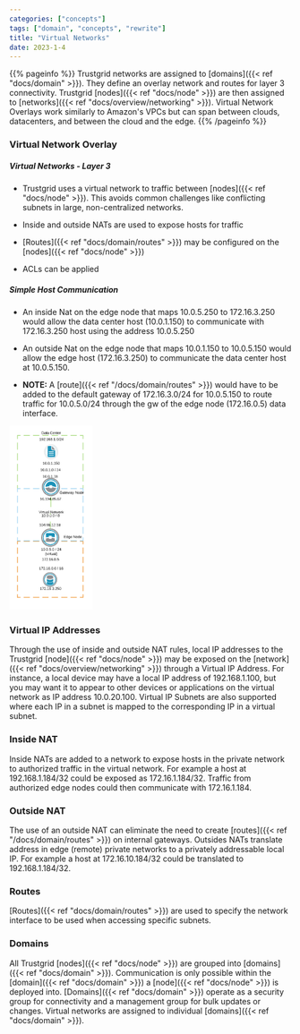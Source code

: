 ```yaml
---
categories: ["concepts"]
tags: ["domain", "concepts", "rewrite"]
title: "Virtual Networks"
date: 2023-1-4
---
```


{{% pageinfo %}}
Trustgrid networks are assigned to [domains]({{< ref "docs/domain" >}}). They define an overlay network and routes for layer 3 connectivity. Trustgrid [nodes]({{< ref "docs/node" >}}) are then assigned to [networks]({{< ref "docs/overview/networking" >}}). Virtual Network Overlays work similarly to Amazon's VPCs but can span between clouds, datacenters, and between the cloud and the edge.
{{% /pageinfo %}}

### Virtual Network Overlay

##### Virtual Networks - Layer 3

- Trustgrid uses a virtual network to traffic between [nodes]({{< ref "docs/node" >}}). This avoids common
  challenges like conflicting subnets in large, non-centralized networks.

- Inside and outside NATs are used to expose hosts for traffic

- [Routes]({{< ref "docs/domain/routes" >}}) may be configured on the [nodes]({{< ref "docs/node" >}})

- ACLs can be applied

##### Simple Host Communication

- An inside Nat on the edge node that maps 10.0.5.250 to 172.16.3.250 would allow the data center host (10.0.1.150) to communicate with 172.16.3.250 host using the address 10.0.5.250

- An outside Nat on the edge node that maps 10.0.1.150 to 10.0.5.150 would allow the edge host (172.16.3.250) to communicate the data center host at 10.0.5.150.

- **NOTE:** A [route]({{< ref "/docs/domain/routes" >}}) would have to be added to the default gateway of 172.16.3.0/24 for 10.0.5.150 to route traffic for 10.0.5.0/24 through the gw of the edge node (172.16.0.5) data interface.

![img](virtual-networks-yay.png)

### Virtual IP Addresses

Through the use of inside and outside NAT rules, local IP addresses to the Trustgrid [node]({{< ref "docs/node" >}}) may be exposed on the [network]({{< ref "docs/overview/networking" >}}) through a Virtual IP Address. For instance, a local device may have a local IP address of 192.168.1.100, but you may want it to appear to other devices or applications on the virtual network as IP address 10.0.20.100. Virtual IP Subnets are also supported where each IP in a subnet is mapped to the corresponding IP in a virtual subnet.

### Inside NAT

Inside NATs are added to a network to expose hosts in the private network to authorized traffic in the virtual network. For example a host at 192.168.1.184/32 could be exposed as 172.16.1.184/32. Traffic from authorized edge nodes could then communicate with 172.16.1.184.

### Outside NAT

The use of an outside NAT can eliminate the need to create [routes]({{< ref "/docs/domain/routes" >}}) on internal gateways. Outsides NATs translate address in edge (remote) private networks to a privately addressable local IP. For example a host at 172.16.10.184/32 could be translated to 192.168.1.184/32.

### Routes

[Routes]({{< ref "docs/domain/routes" >}}) are used to specify the network interface to be used when accessing specific subnets.

### Domains

All Trustgrid [nodes]({{< ref "docs/node" >}}) are grouped into [domains]({{< ref "docs/domain" >}}). Communication is only possible within the [domain]({{< ref "docs/domain" >}}) a [node]({{< ref "docs/node" >}}) is deployed into. [Domains]({{< ref "docs/domain" >}}) operate as a security group for connectivity and a management group for bulk updates or changes. Virtual networks are assigned to individual [domains]({{< ref "docs/domain" >}}).
